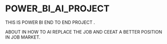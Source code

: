 # POWER_BI_AI_PROJECT
THIS IS POWER BI END TO END PROJECT .

ABOUT IN HOW TO AI REPLACE THE JOB AND CEEAT A BETTER POSITION IN JOB MARKET.
